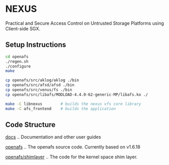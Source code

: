 # NEXUS

Practical and Secure Access Control on Untrusted Storage Platforms using
Client-side SGX.

## Setup Instructions
```bash
cd openafs
./regen.sh
./configure
make

cp openafs/src/aklog/aklog ./bin
cp openafs/src/afsd/afsd ./bin
cp openafs/src/venus/fs ./bin
cp openafs/src/libafs/MODLOAD-4.4.0-62-generic-MP/libafs.ko ./

make -C libnexus        # builds the nexus vfs core library
make -C afs_frontend    # builds the application
```

## Code Structure

[docs](docs)
.. Documentation and other user guides

[openafs](openafs)
.. The openafs source code. Currently based on v1.6.18

[openafs/shimlayer](openafs/shimlayer)
.. The code for the kernel space shim layer.
